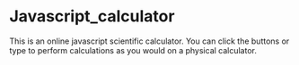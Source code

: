 # Javascript_calculator
This is an online javascript scientific calculator. You can click the buttons or type to perform calculations as you would on a physical calculator.

